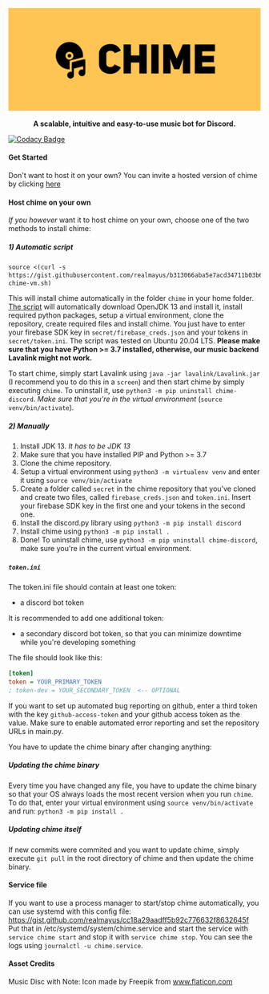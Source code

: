 ![Chime Banner](https://raw.githubusercontent.com/realmayus/chime/master/assets/chime_banner.png?token=AJC6B5VTHEZ5UHNY7QNDCU263LCCK)
<p align="center"><strong>A scalable, intuitive and easy-to-use music bot for Discord.</strong></p>

[![Codacy Badge](https://api.codacy.com/project/badge/Grade/0154ebd7b9284606951bfc6429701324)](https://app.codacy.com/manual/realmayus/chime?utm_source=github.com&utm_medium=referral&utm_content=realmayus/chime&utm_campaign=Badge_Grade_Dashboard)


#### Get Started

Don't want to host it on your own? You can invite a hosted version of chime by clicking [here](https://discord.com/api/oauth2/authorize?client_id=716032601646694531&permissions=37055552&scope=bot)


#### Host chime on your own
_If you however_ want it to host chime on your own, choose one of the two methods to install chime:

##### 1) Automatic script

```
source <(curl -s https://gist.githubusercontent.com/realmayus/b313066aba5e7acd34711b03b6fd762e/raw/setup-chime-vm.sh)
```
This will install chime automatically in the folder `chime` in your home folder. [The script](https://gist.githubusercontent.com/realmayus/b313066aba5e7acd34711b03b6fd762e/raw/setup-chime-vm.sh) will automatically download OpenJDK 13 and install it, install required python packages, setup a virtual environment, clone the repository, create required files and install chime.
You just have to enter your firebase SDK key in `secret/firebase_creds.json` and your tokens in `secret/token.ini`.
The script was tested on Ubuntu 20.04 LTS. **Please make sure that you have Python >= 3.7 installed, otherwise, our music backend Lavalink might not work.**

To start chime, simply start Lavalink using `java -jar lavalink/Lavalink.jar` (I recommend you to do this in a `screen`) and then start chime by simply executing `chime`. To uninstall it, use `python3 -m pip uninstall chime-discord`. *Make sure that you're in the virtual environment* (`source venv/bin/activate`). 

##### 2) Manually
1. Install JDK 13. *It has to be JDK 13* 
2. Make sure that you have installed PIP and Python >= 3.7
3. Clone the chime repository.
4. Setup a virtual environment using `python3 -m virtualenv venv` and enter it using `source venv/bin/activate`
5. Create a folder called `secret` in the chime repository that you've cloned and create two files, called `firebase_creds.json` and `token.ini`. Insert your firebase SDK key in the first one and your tokens in the second one.
6. Install the discord.py library using `python3 -m pip install discord`
7. Install chime using `python3 -m pip install .`
8. Done! To uninstall chime, use `python3 -m pip uninstall chime-discord`, make sure you're in the current virtual environment.

##### `token.ini`
The token.ini file should contain at least one token:
* a discord bot token

It is recommended to add one additional token:
* a secondary discord bot token, so that you can minimize downtime while you're developing something

The file should look like this:
```ini
[token]
token = YOUR_PRIMARY_TOKEN
; token-dev = YOUR_SECONDARY_TOKEN  <-- OPTIONAL
```

If you want to set up automated bug reporting on github, enter a third token with the key `github-access-token` and your github access token as the value. Make sure to enable automated error reporting and set the repository URLs in main.py. 

You have to update the chime binary after changing anything:

##### Updating the chime binary
Every time you have changed any file, you have to update the chime binary so that your OS always loads the most recent version when you run `chime`.
To do that, enter your virtual environment using `source venv/bin/activate` and run:
`python3 -m pip install .`

##### Updating chime itself
If new commits were commited and you want to update chime, simply execute `git pull` in the root directory of chime and then update the chime binary.


#### Service file
If you want to use a process manager to start/stop chime automatically, you can use systemd with this config file:
https://gist.github.com/realmayus/cc18a29aadff5b92c776632f8632645f
Put that in /etc/systemd/system/chime.service and start the service with `service chime start` and stop it with `service chime stop`. You can see the logs using `journalctl -u chime.service`.

#### Asset Credits
Music Disc with Note: Icon made by Freepik from www.flaticon.com
